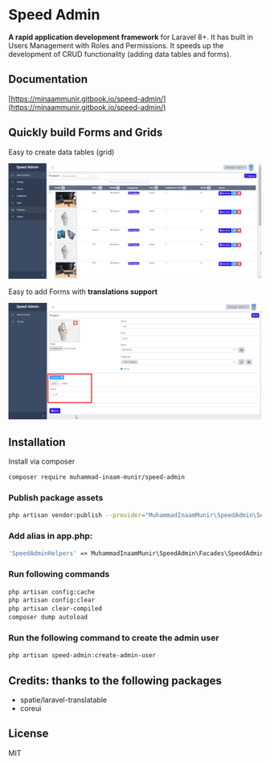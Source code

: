 # Speed Admin

**A rapid application development framework** for Laravel 8+. It has built in Users Management with Roles and Permissions. It speeds up the development of CRUD functionality \(adding data tables and forms\).

## Documentation

[https://minaammunir.gitbook.io/speed-admin/](https://minaammunir.gitbook.io/speed-admin/)

## Quickly build Forms and Grids

Easy to create data tables \(grid\)

![Easy to create datatables \(grid\)](.gitbook/assets/grid_pic.png)

Easy to add Forms with **translations support**

![Easy to add Forms with translations support](.gitbook/assets/form_pic.png)

## Installation

Install via composer

```bash
composer require muhammad-inaam-munir/speed-admin
```

### Publish package assets

```bash
php artisan vendor:publish --provider="MuhammadInaamMunir\SpeedAdmin\ServiceProvider"
```

### Add alias in app.php:

```php
'SpeedAdminHelpers' => MuhammadInaamMunir\SpeedAdmin\Facades\SpeedAdminHelpersFacade::class,
```

### Run following commands

```bash
php artisan config:cache
php artisan config:clear
php artisan clear-compiled
composer dump autoload
```

### Run the following command to create the admin user

```bash
php artisan speed-admin:create-admin-user
```

## Credits: thanks to the following packages

* spatie/laravel-translatable
* coreui

## License

MIT

